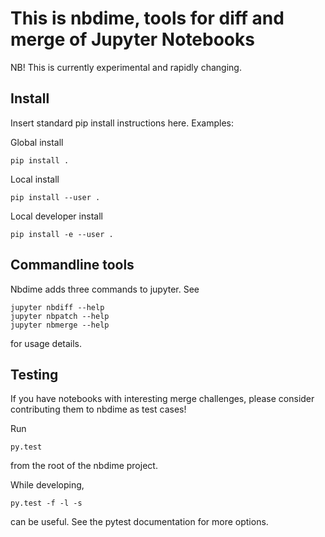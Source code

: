 This is nbdime, tools for diff and merge of Jupyter Notebooks
=============================================================

NB! This is currently experimental and rapidly changing.

Install
-------
Insert standard pip install instructions here. Examples:

Global install

    pip install .

Local install

    pip install --user .

Local developer install

    pip install -e --user .

Commandline tools
-----------------
Nbdime adds three commands to jupyter. See

    jupyter nbdiff --help
    jupyter nbpatch --help
    jupyter nbmerge --help

for usage details.

Testing
-------
If you have notebooks with interesting merge challenges,
please consider contributing them to nbdime as test cases!

Run

    py.test 

from the root of the nbdime project.

While developing,

    py.test -f -l -s

can be useful. See the pytest documentation for more options.

